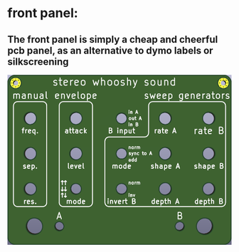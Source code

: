# front panel:

## The front panel is simply a cheap and cheerful pcb panel, as an alternative to dymo labels or silkscreening

![](./pics/front_panel.png?raw=true "front panel")